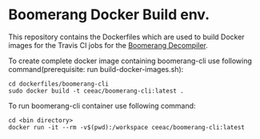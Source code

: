 # Boomerang Docker Build env.

This repository contains the Dockerfiles which are used to build Docker images for the Travis CI jobs for the [Boomerang Decompiler](https://github.com/BoomerangDecompiler/boomerang).

To create complete docker image containing boomerang-cli use following command(prerequisite: run build-docker-images.sh):

    cd dockerfiles/boomerang-cli
    sudo docker build -t ceeac/boomerang-cli:latest .

To run boomerang-cli container use following command:

    cd <bin directory>
    docker run -it --rm -v$(pwd):/workspace ceeac/boomerang-cli:latest

